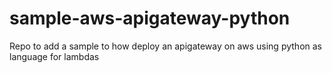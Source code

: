 # sample-aws-apigateway-python
Repo to add a sample to how deploy an apigateway on aws using python as language for lambdas
